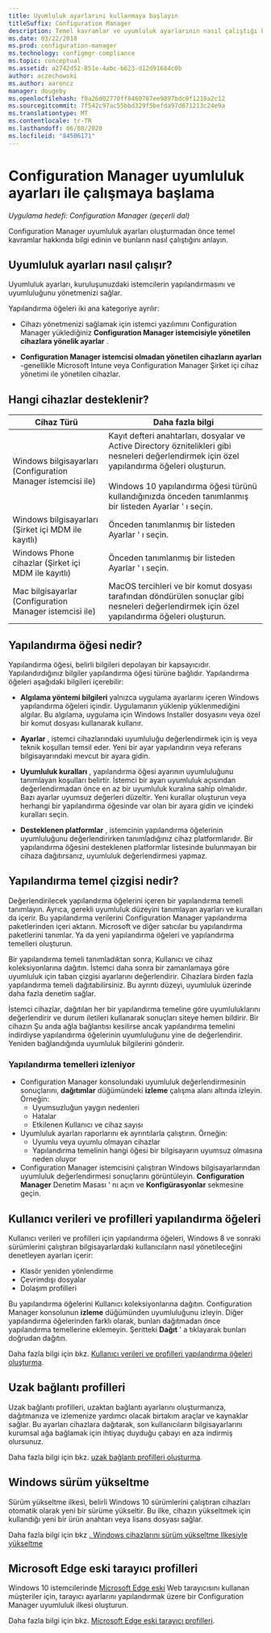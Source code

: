 ```yaml
---
title: Uyumluluk ayarlarını kullanmaya başlayın
titleSuffix: Configuration Manager
description: Temel kavramlar ve uyumluluk ayarlarının nasıl çalıştığı hakkında bilgi edinin
ms.date: 03/22/2018
ms.prod: configuration-manager
ms.technology: configmgr-compliance
ms.topic: conceptual
ms.assetid: a2742d52-851e-4abc-b623-d12d91684c0b
author: aczechowski
ms.author: aaroncz
manager: dougeby
ms.openlocfilehash: f0a26d02770ff8460787ee9897bdc8f1218a2c12
ms.sourcegitcommit: 7f542c97ac55bbd329f5befda97d671213c24e9a
ms.translationtype: MT
ms.contentlocale: tr-TR
ms.lasthandoff: 06/08/2020
ms.locfileid: "84506171"
---
```

# <a name="get-started-with-compliance-settings-in-configuration-manager"></a>Configuration Manager uyumluluk ayarları ile çalışmaya başlama

*Uygulama hedefi: Configuration Manager (geçerli dal)*

Configuration Manager uyumluluk ayarları oluşturmadan önce temel kavramlar hakkında bilgi edinin ve bunların nasıl çalıştığını anlayın.  



## <a name="how-compliance-settings-work"></a>Uyumluluk ayarları nasıl çalışır?  
Uyumluluk ayarları, kuruluşunuzdaki istemcilerin yapılandırmasını ve uyumluluğunu yönetmenizi sağlar.  

Yapılandırma öğeleri iki ana kategoriye ayrılır:  

- Cihazı yönetmenizi sağlamak için istemci yazılımını Configuration Manager yüklediğiniz **Configuration Manager istemcisiyle yönetilen cihazlara yönelik ayarlar** .  

- **Configuration Manager istemcisi olmadan yönetilen cihazların ayarları** -genellikle Microsoft Intune veya Configuration Manager Şirket içi cihaz yönetimi ile yönetilen cihazlar.  



## <a name="what-devices-are-supported"></a>Hangi cihazlar desteklenir?  

| Cihaz Türü | Daha fazla bilgi |  
|------------|----------------------|  
| Windows bilgisayarları (Configuration Manager istemcisi ile) | Kayıt defteri anahtarları, dosyalar ve Active Directory öznitelikleri gibi nesneleri değerlendirmek için özel yapılandırma öğeleri oluşturun.<br /><br /> Windows 10 yapılandırma öğesi türünü kullandığınızda önceden tanımlanmış bir listeden Ayarlar ' ı seçin. |  
| Windows bilgisayarları (Şirket içi MDM ile kayıtlı) | Önceden tanımlanmış bir listeden Ayarlar ' ı seçin. |  
| Windows Phone cihazlar (Şirket içi MDM ile kayıtlı) | Önceden tanımlanmış bir listeden Ayarlar ' ı seçin. |  
| Mac bilgisayarlar (Configuration Manager istemcisi ile) | MacOS tercihleri ve bir komut dosyası tarafından döndürülen sonuçlar gibi nesneleri değerlendirmek için özel yapılandırma öğeleri oluşturun. |  



## <a name="what-is-a-configuration-item"></a>Yapılandırma öğesi nedir?  
Yapılandırma öğesi, belirli bilgileri depolayan bir kapsayıcıdır. Yapılandırdığınız bilgiler yapılandırma öğesi türüne bağlıdır. Yapılandırma öğeleri aşağıdaki bilgileri içerebilir:

- **Algılama yöntemi bilgileri** yalnızca uygulama ayarlarını içeren Windows yapılandırma öğeleri içindir. Uygulamanın yüklenip yüklenmediğini algılar. Bu algılama, uygulama için Windows Installer dosyasını veya özel bir komut dosyası kullanarak kullanır.  

- **Ayarlar** , istemci cihazlarındaki uyumluluğu değerlendirmek için iş veya teknik koşulları temsil eder. Yeni bir ayar yapılandırın veya referans bilgisayarındaki mevcut bir ayara gidin.  

- **Uyumluluk kuralları** , yapılandırma öğesi ayarının uyumluluğunu tanımlayan koşulları belirtir. İstemci bir ayarı uyumluluk açısından değerlendirmadan önce en az bir uyumluluk kuralına sahip olmalıdır. Bazı ayarlar uyumsuz değerleri düzeltir. Yeni kurallar oluşturun veya herhangi bir yapılandırma öğesinde var olan bir ayara gidin ve içindeki kuralları seçin.  

- **Desteklenen platformlar** , istemcinin yapılandırma öğelerinin uyumluluğunu değerlendirirken tanımladığınız cihaz platformlarıdır. Bir yapılandırma öğesini desteklenen platformlar listesinde bulunmayan bir cihaza dağıtırsanız, uyumluluk değerlendirmesi yapmaz.  



## <a name="what-is-a-configuration-baseline"></a>Yapılandırma temel çizgisi nedir?  
Değerlendirilecek yapılandırma öğelerini içeren bir yapılandırma temeli tanımlayın. Ayrıca, gerekli uyumluluk düzeyini tanımlayan ayarları ve kuralları da içerir. Bu yapılandırma verilerini Configuration Manager yapılandırma paketlerinden içeri aktarın. Microsoft ve diğer satıcılar bu yapılandırma paketlerini tanımlar. Ya da yeni yapılandırma öğeleri ve yapılandırma temelleri oluşturun.  

Bir yapılandırma temeli tanımladıktan sonra, Kullanıcı ve cihaz koleksiyonlarına dağıtın. İstemci daha sonra bir zamanlamaya göre uyumluluk için taban çizgisi ayarlarını değerlendirir. Cihazlara birden fazla yapılandırma temeli dağıtabilirsiniz. Bu ayrıntı düzeyi, uyumluluk üzerinde daha fazla denetim sağlar. 

İstemci cihazlar, dağıtılan her bir yapılandırma temeline göre uyumluluklarını değerlendirir ve durum iletileri kullanarak sonuçları siteye hemen bildirir. Bir cihazın Şu anda ağla bağlantısı kesilirse ancak yapılandırma temelini indirdiyse yapılandırma öğelerinin uyumluluğunu yine de değerlendirir. Yeniden bağlandığında uyumluluk bilgilerini gönderir.  

### <a name="monitoring-configuration-baselines"></a>Yapılandırma temelleri izleniyor
- Configuration Manager konsolundaki uyumluluk değerlendirmesinin sonuçlarını, **dağıtımlar** düğümündeki **izleme** çalışma alanı altında izleyin. Örneğin:
  - Uyumsuzluğun yaygın nedenleri
  - Hatalar
  - Etkilenen Kullanıcı ve cihaz sayısı
- Uyumluluk ayarları raporlarını ek ayrıntılarla çalıştırın. Örneğin:
  - Uyumlu veya uyumlu olmayan cihazlar
  - Yapılandırma temelinin hangi öğesi bir bilgisayarın uyumsuz olmasına neden oluyor
- Configuration Manager istemcisini çalıştıran Windows bilgisayarlarından uyumluluk değerlendirmesi sonuçlarını görüntüleyin. **Configuration Manager** Denetim Masası ' nı açın ve **Konfigürasyonlar** sekmesine geçin.  



## <a name="user-data-and-profiles-configuration-items"></a>Kullanıcı verileri ve profilleri yapılandırma öğeleri  
Kullanıcı verileri ve profilleri için yapılandırma öğeleri, Windows 8 ve sonraki sürümlerini çalıştıran bilgisayarlardaki kullanıcıların nasıl yönetileceğini denetleyen ayarları içerir:  
- Klasör yeniden yönlendirme
- Çevrimdışı dosyalar
- Dolaşım profilleri  

Bu yapılandırma öğelerini Kullanıcı koleksiyonlarına dağıtın. Configuration Manager konsolunun **izleme** düğümünden uyumluluğunu izleyin. Diğer yapılandırma öğelerinden farklı olarak, bunları dağıtmadan önce yapılandırma temellerine eklemeyin. Şeritteki **Dağıt** ' a tıklayarak bunları doğrudan dağıtın.  

Daha fazla bilgi için bkz. [Kullanıcı verileri ve profilleri yapılandırma öğeleri oluşturma](../deploy-use/create-user-data-and-profiles-configuration-items.md).  



## <a name="remote-connection-profiles"></a>Uzak bağlantı profilleri  
Uzak bağlantı profilleri, uzaktan bağlantı ayarlarını oluşturmanıza, dağıtmanıza ve izlemenize yardımcı olacak birtakım araçlar ve kaynaklar sağlar. Bu ayarları cihazlara dağıtarak, son kullanıcıların bilgisayarlarını kurumsal ağa bağlamak için ihtiyaç duyduğu çabayı en aza indirmiş olursunuz.  

Daha fazla bilgi için bkz. [uzak bağlantı profilleri oluşturma](../deploy-use/create-remote-connection-profiles.md).  



## <a name="windows-edition-upgrade"></a>Windows sürüm yükseltme
Sürüm yükseltme ilkesi, belirli Windows 10 sürümlerini çalıştıran cihazları otomatik olarak yeni bir sürüme yükseltir. Bu ilke, cihazın yükseltmek için kullandığı yeni bir ürün anahtarı veya lisans dosyası sağlar.

Daha fazla bilgi için bkz [. Windows cihazlarını sürüm yükseltme Ilkesiyle yükseltme](../deploy-use/upgrade-windows-version.md)

## <a name="microsoft-edge-legacy-browser-profiles"></a>Microsoft Edge eski tarayıcı profilleri
<!-- 1357310 -->
Windows 10 istemcilerinde [Microsoft Edge eski](https://docs.microsoft.com/microsoft-edge/deploy/) Web tarayıcısını kullanan müşteriler için, tarayıcı ayarlarını yapılandırmak üzere bir Configuration Manager uyumluluk ilkesi oluşturun.

Daha fazla bilgi için bkz. [Microsoft Edge eski tarayıcı profilleri](../deploy-use/browser-profiles.md).
